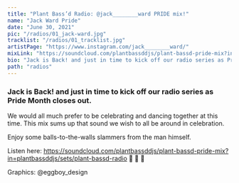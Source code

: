 ```yaml
---
title: "Plant Bass’d Radio: @jack________ward PRIDE mix!"
name: "Jack Ward Pride"
date: "June 30, 2021"
pic: "/radios/01_jack-ward.jpg"
tracklist: "/radios/01_tracklist.jpg"
artistPage: "https://www.instagram.com/jack________ward/"
mixLink: "https://soundcloud.com/plantbassddjs/plant-bassd-pride-mix?in=plantbassddjs/sets/plant-bassd-radio"
bio: "Jack is Back! and just in time to kick off our radio series as Pride Month closes out"
path: "radios"
---
```


### Jack is Back! and just in time to kick off our radio series as Pride Month closes out.

We would all much prefer to be celebrating and dancing together at this time. This mix sums up that sound we wish to all be around in celebration.

Enjoy some balls-to-the-walls slammers from the man himself.

Listen here: https://soundcloud.com/plantbassddjs/plant-bassd-pride-mix?in=plantbassddjs/sets/plant-bassd-radio 🌈 🌈 🌈

Graphics: @eggboy_design
